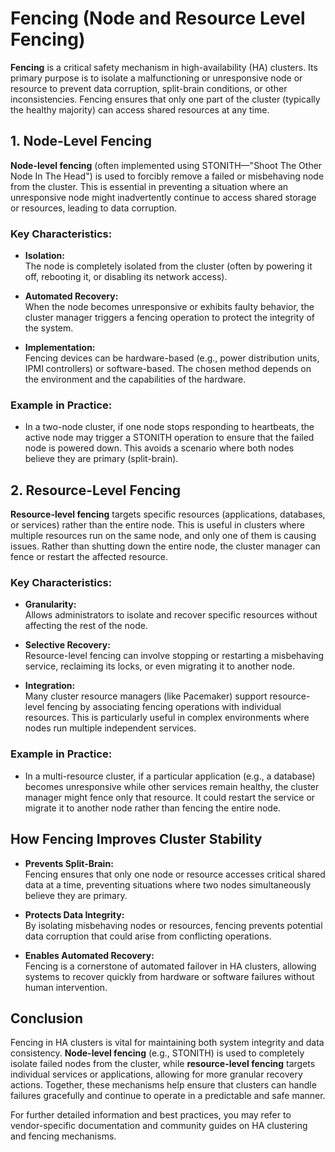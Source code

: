 # Fencing (Node and Resource Level Fencing)

**Fencing** is a critical safety mechanism in high-availability (HA) clusters. Its primary purpose is to isolate a malfunctioning or unresponsive node or resource to prevent data corruption, split-brain conditions, or other inconsistencies. Fencing ensures that only one part of the cluster (typically the healthy majority) can access shared resources at any time.

## 1. Node-Level Fencing

**Node-level fencing** (often implemented using STONITH—"Shoot The Other Node In The Head") is used to forcibly remove a failed or misbehaving node from the cluster. This is essential in preventing a situation where an unresponsive node might inadvertently continue to access shared storage or resources, leading to data corruption.

### Key Characteristics:
- **Isolation:**  
  The node is completely isolated from the cluster (often by powering it off, rebooting it, or disabling its network access).
  
- **Automated Recovery:**  
  When the node becomes unresponsive or exhibits faulty behavior, the cluster manager triggers a fencing operation to protect the integrity of the system.
  
- **Implementation:**  
  Fencing devices can be hardware-based (e.g., power distribution units, IPMI controllers) or software-based. The chosen method depends on the environment and the capabilities of the hardware.

### Example in Practice:
- In a two-node cluster, if one node stops responding to heartbeats, the active node may trigger a STONITH operation to ensure that the failed node is powered down. This avoids a scenario where both nodes believe they are primary (split-brain).

## 2. Resource-Level Fencing

**Resource-level fencing** targets specific resources (applications, databases, or services) rather than the entire node. This is useful in clusters where multiple resources run on the same node, and only one of them is causing issues. Rather than shutting down the entire node, the cluster manager can fence or restart the affected resource.

### Key Characteristics:
- **Granularity:**  
  Allows administrators to isolate and recover specific resources without affecting the rest of the node.
  
- **Selective Recovery:**  
  Resource-level fencing can involve stopping or restarting a misbehaving service, reclaiming its locks, or even migrating it to another node.
  
- **Integration:**  
  Many cluster resource managers (like Pacemaker) support resource-level fencing by associating fencing operations with individual resources. This is particularly useful in complex environments where nodes run multiple independent services.

### Example in Practice:
- In a multi-resource cluster, if a particular application (e.g., a database) becomes unresponsive while other services remain healthy, the cluster manager might fence only that resource. It could restart the service or migrate it to another node rather than fencing the entire node.


## How Fencing Improves Cluster Stability

- **Prevents Split-Brain:**  
  Fencing ensures that only one node or resource accesses critical shared data at a time, preventing situations where two nodes simultaneously believe they are primary.
  
- **Protects Data Integrity:**  
  By isolating misbehaving nodes or resources, fencing prevents potential data corruption that could arise from conflicting operations.
  
- **Enables Automated Recovery:**  
  Fencing is a cornerstone of automated failover in HA clusters, allowing systems to recover quickly from hardware or software failures without human intervention.

## Conclusion

Fencing in HA clusters is vital for maintaining both system integrity and data consistency. **Node-level fencing** (e.g., STONITH) is used to completely isolate failed nodes from the cluster, while **resource-level fencing** targets individual services or applications, allowing for more granular recovery actions. Together, these mechanisms help ensure that clusters can handle failures gracefully and continue to operate in a predictable and safe manner.

For further detailed information and best practices, you may refer to vendor-specific documentation and community guides on HA clustering and fencing mechanisms.

